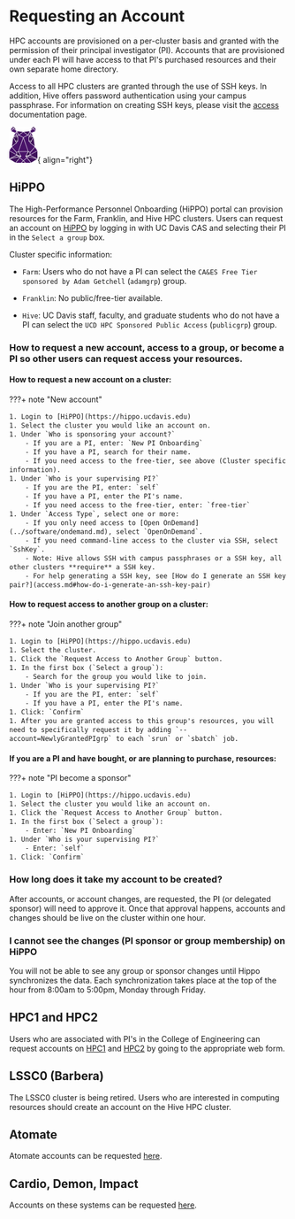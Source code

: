 # Requesting an Account

HPC accounts are provisioned on a per-cluster basis and granted with the permission of their principal investigator
(PI). Accounts that are provisioned under each PI will have access to that PI's purchased resources and their own
separate home directory.

Access to all HPC clusters are granted through the use of SSH keys. In addition, Hive offers password authentication
using your campus passphrase. For information on creating SSH keys, please visit the [access](access.md)
documentation page.

![HiPPO](../img/HiPPO.png){ align="right"}

## HiPPO

The High-Performance Personnel Onboarding (HiPPO) portal can provision resources for the Farm, Franklin, and Hive 
HPC clusters. Users can request an account on [HiPPO](https://hippo.ucdavis.edu) by logging in with UC Davis CAS
and selecting their PI in the `Select a group` box.

Cluster specific information:

-   `Farm`: Users who do not have a PI can select the `CA&ES Free Tier sponsored by Adam Getchell` (`adamgrp`) group.

-   `Franklin`: No public/free-tier available.

-   `Hive`: UC Davis staff, faculty, and graduate students who do not have a PI can select the
    `UCD HPC Sponsored Public Access` (`publicgrp`) group.

### How to request a new account, access to a group, or become a PI so other users can request access your resources.

#### How to request a new account on a cluster:

???+ note "New account"

    1. Login to [HiPPO](https://hippo.ucdavis.edu)
    1. Select the cluster you would like an account on.
    1. Under `Who is sponsoring your account?`
        - If you are a PI, enter: `New PI Onboarding`
        - If you have a PI, search for their name.
        - If you need access to the free-tier, see above (Cluster specific information).
    1. Under `Who is your supervising PI?`
        - If you are the PI, enter: `self`
        - If you have a PI, enter the PI's name.
        - If you need access to the free-tier, enter: `free-tier`
    1. Under `Access Type`, select one or more:
        - If you only need access to [Open OnDemand](../software/ondemand.md), select `OpenOnDemand`.
        - If you need command-line access to the cluster via SSH, select `SshKey`.
        - Note: Hive allows SSH with campus passphrases or a SSH key, all other clusters **require** a SSH key.
        - For help generating a SSH key, see [How do I generate an SSH key pair?](access.md#how-do-i-generate-an-ssh-key-pair)

#### How to request access to another group on a cluster:

???+ note "Join another group"

    1. Login to [HiPPO](https://hippo.ucdavis.edu)
    1. Select the cluster.
    1. Click the `Request Access to Another Group` button.
    1. In the first box (`Select a group`):
        - Search for the group you would like to join.
    1. Under `Who is your supervising PI?`
        - If you are the PI, enter: `self`
        - If you have a PI, enter the PI's name.
    1. Click: `Confirm`
    1. After you are granted access to this group's resources, you will need to specifically request it by adding `--account=NewlyGrantedPIgrp` to each `srun` or `sbatch` job.

#### If you are a PI and have bought, or are planning to purchase, resources:

???+ note "PI become a sponsor"

    1. Login to [HiPPO](https://hippo.ucdavis.edu)
    1. Select the cluster you would like an account on.
    1. Click the `Request Access to Another Group` button.
    1. In the first box (`Select a group`):
        - Enter: `New PI Onboarding`
    1. Under `Who is your supervising PI?`
        - Enter: `self`
    1. Click: `Confirm`

### How long does it take my account to be created?

After accounts, or account changes, are requested, the PI (or delegated sponsor) will need to approve it. Once that
approval happens, accounts and changes should be live on the cluster within one hour.

### I cannot see the changes (PI sponsor or group membership) on HiPPO

You will not be able to see any group or sponsor changes until Hippo synchronizes the data. Each synchronization takes
place at the top of the hour from 8:00am to 5:00pm, Monday through Friday.

## HPC1 and HPC2

Users who are associated with PI's in the College of Engineering can request accounts on
[HPC1](https://wiki.cse.ucdavis.edu/cgi-bin/engr.pl) and [HPC2](https://hpc.ucdavis.edu/form/account-request-form) by
going to the appropriate web form.

## LSSC0 (Barbera)

The LSSC0 cluster is being retired. Users who are interested in computing resources should create an account on the Hive
HPC cluster.

## Atomate

Atomate accounts can be requested [here](https://wiki.cse.ucdavis.edu/cgi-bin/atomate.pl).

## Cardio, Demon, Impact

Accounts on these systems can be requested [here](https://wiki.cse.ucdavis.edu/cgi-bin/index2.pl).
